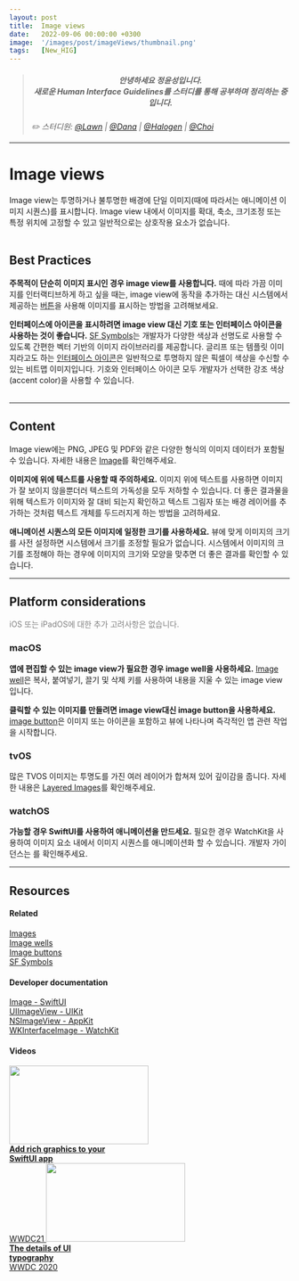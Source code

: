 ```yaml
---
layout: post
title:  Image views
date:   2022-09-06 00:00:00 +0300
image:  '/images/post/imageViews/thumbnail.png'
tags:   [New_HIG]
---
```


> ##### <center>안녕하세요 정윤성입니다.<br> 새로운 Human Interface Guidelines를 스터디를 통해 공부하며 정리하는 중입니다.</center>
> <cite>✏️ 스터디원: <a href="https://velog.io/@lawn/series/NEW-HIG-2022" target="_blank">@Lawn</a> | <a href="https://velog.io/@andana/series/Lets-Study-HIG" target="_blank">@Dana</a> | <a href="https://velog.io/@halogen/Apple-HIG-Foundation-Layout" target="_blank">@Halogen</a> | <a href="" target="_blank">@Choi</a></cite>

***

# Image views
Image view는 투명하거나 불투명한 배경에 단일 이미지(때에 따라서는 애니메이션 이미지 시퀀스)를 표시합니다. Image view 내에서 이미지를 확대, 축소, 크기조정 또는 특정 위치에 고정할 수 있고 일반적으로는 상호작용 요소가 없습니다.
<br><br>

## Best Practices
<b>주목적이 단순히 이미지 표시인 경우 image view를 사용합니다.</b> 때에 따라 가끔 이미지를 인터랙티브하게 하고 싶을 때는, image view에 동작을 추가하는 대신 시스템에서 제공하는 <a href="/blog/button">버튼</a>을 사용해 이미지를 표시하는 방법을 고려해보세요. 

<b>인터페이스에 아이콘을 표시하려면 image view 대신 기호 또는 인터페이스 아이콘을 사용하는 것이 좋습니다.</b> <a href="/blog/sf-symbols">SF Symbols</a>는 개발자가 다양한 색상과 선명도로 사용할 수 있도록 간편한 벡터 기반의 이미지 라이브러리를 제공합니다. 글리프 또는 템플릿 이미지라고도 하는 <a href="/blog/icons">인터페이스 아이콘</a>은 일반적으로 투명하지 않은 픽셀이 색상을 수신할 수 있는 비트맵 이미지입니다. 기호와 인터페이스 아이콘 모두 개발자가 선택한 강조 색상(accent color)을 사용할 수 있습니다.
<br><br>

***

## Content
Image view에는 PNG, JPEG 및 PDF와 같은 다양한 형식의 이미지 데이터가 포함될 수 있습니다. 자세한 내용은 <a href="/blog/images">Image</a>를 확인해주세요.

<b>이미지에 위에 텍스트를 사용할 때 주의하세요.</b> 이미지 위에 텍스트를 사용하면 이미지가 잘 보이지 않을뿐더러 텍스트의 가독성을 모두 저하할 수 있습니다. 더 좋은 결과물을 위해 텍스트가 이미지와 잘 대비 되는지 확인하고 텍스트 그림자 또는 배경 레이어를 추가하는 것처럼 텍스트 개체를 두드러지게 하는 방법을 고려하세요.

<b>애니메이션 시퀀스의 모든 이미지에 일정한 크기를 사용하세요.</b> 뷰에 맞게 이미지의 크기를 사전 설정하면 시스템에서 크기를 조정할 필요가 없습니다. 시스템에서 이미지의 크기를 조정해야 하는 경우에 이미지의 크기와 모양을 맞추면 더 좋은 결과를 확인할 수 있습니다.

***

## Platform considerations
<c style="color: Gray">iOS 또는 iPadOS에 대한 추가 고려사항은 없습니다.</c>
<br>

### macOS
<b>앱에 편집할 수 있는 image view가 필요한 경우 image well을 사용하세요.</b> <a href="/blog/image-wells">Image well</a>은 복사, 붙여넣기, 끌기 및 삭제 키를 사용하여 내용을 지울 수 있는 image view입니다.

<b>클릭할 수 있는 이미지를 만들려면 image view대신 image button을 사용하세요.</b> <a href="/blog/image-buttons">image button</a>은 이미지 또는 아이콘을 포함하고 뷰에 나타나며 즉각적인 앱 관련 작업을 시작합니다.

### tvOS
많은 TVOS 이미지는 투명도를 가진 여러 레이어가 합쳐져 있어 깊이감을 줍니다. 자세한 내용은 <a href="/blog/images/#Layered-images">Layered Images</a>를 확인해주세요.

### watchOS
<b>가능할 경우 SwiftUI를 사용하여 애니메이션을 만드세요.</b> 필요한 경우 WatchKit을 사용하여 이미지 요소 내에서 이미지 시퀀스를 애니메이션화 할 수 있습니다. 개발자 가이던스는 <a href="https://developer.apple.com/documentation/watchkit/wkimageanimatable"></a>를 확인해주세요.

***

## Resources
#### Related
<a href="https://developer.apple.com/design/human-interface-guidelines/foundations/images">Images</a><br>
<a href="https://developer.apple.com/design/human-interface-guidelines/components/selection-and-input/image-wells">Image wells</a><br>
<a href="https://developer.apple.com/design/human-interface-guidelines/components/menus-and-actions/buttons/#image-buttons">Image buttons</a><br>
<a href="https://developer.apple.com/design/human-interface-guidelines/foundations/sf-symbols">SF Symbols</a><br>

#### Developer documentation
<a href="https://developer.apple.com/documentation/swiftui/image">Image - SwiftUI</a><br>
<a href="https://developer.apple.com/documentation/uikit/uiimageview">UIImageView - UIKit</a><br>
<a href="https://developer.apple.com/documentation/appkit/nsimageview">NSImageView - AppKit</a><br>
<a href="https://developer.apple.com/documentation/watchkit/wkinterfaceimage">WKInterfaceImage - WatchKit</a><br>

#### Videos
<div class="gallery-box">
  <div class="video-gallery">
    <a id="wwdc2021-10021" href="https://developer.apple.com/videos/play/wwdc2021/10021/">
		<img src="https://devimages-cdn.apple.com/wwdc-services/images/119/4887/4887_wide_250x141_2x.jpg" width="250" height="141"><br>
		<b>Add rich graphics to your<br>SwiftUI app</b><br>
		WWDC21
	</a>
    <a id="wwdc2020-10175" href="https://developer.apple.com/videos/play/wwdc2020/10175/">
		<img src="https://devimages-cdn.apple.com/wwdc-services/images/49/3823/3823_wide_250x141_2x.jpg" width="250" height="141"><br>
		<b>The details of UI<br>typography</b><br>
		WWDC 2020
	</a>
  </div>
</div>